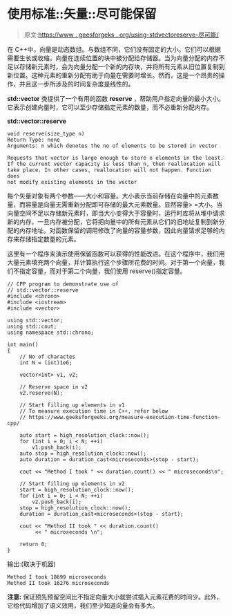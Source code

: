 # 使用标准::矢量::尽可能保留

> 原文:[https://www . geesforgeks . org/using-stdvectoreserve-尽可能/](https://www.geeksforgeeks.org/using-stdvectorreserve-whenever-possible/)

在 C++中，向量是动态数组。与数组不同，它们没有固定的大小。它们可以根据需要生长或收缩。向量在连续位置的块中被分配给存储器。当为向量分配的内存不足以存储新元素时，会为向量分配一个新的内存块，并将所有元素从旧位置复制到新位置。这种元素的重新分配有助于向量在需要时增长。然而，这是一个昂贵的操作，并且这一步所涉及的时间复杂度是线性的。

**std::vector** 类提供了一个有用的函数 **reserve** ，帮助用户指定向量的最小大小。它表示创建向量时，它可以至少存储指定元素的数量，而不必重新分配内存。

**std::vector::reserve**

```
void reserve(size_type n)
Return Type: none
Arguments: n which denotes the no of elements to be stored in vector

Requests that vector is large enough to store n elements in the least. 
If the current vector capacity is less than n, then reallocation will 
take place. In other cases, reallocation will not happen. Function does
not modify existing elements in the vector

```

每个矢量对象有两个参数——大小和容量。大小表示当前存储在向量中的元素数量，而容量是向量无需重新分配即可存储的最大元素数量。显然容量> =大小。当向量空间不足以存储新元素时，即当大小变得大于容量时，运行时库将从堆中请求新的内存，一旦内存被分配，它将把向量中的所有元素从它们的旧地址复制到新分配的内存地址。对函数保留的调用修改了向量的容量参数，因此向量请求足够的内存来存储指定数量的元素。

这里有一个程序来演示使用保留函数可以获得的性能改进。在这个程序中，我们用大量元素填充两个向量，并计算执行这个步骤所花费的时间。对于第一个向量，我们不指定容量，而对于第二个向量，我们使用 reserve()指定容量。

```
// CPP program to demonstrate use of 
// std::vector::reserve 
#include <chrono>
#include <iostream>
#include <vector>

using std::vector;
using std::cout;
using namespace std::chrono;

int main()
{
    // No of charactes
    int N = (int)1e6;

    vector<int> v1, v2;

    // Reserve space in v2
    v2.reserve(N);

    // Start filling up elements in v1
    // To measure execution time in C++, refer below
    // https://www.geeksforgeeks.org/measure-execution-time-function-cpp/

    auto start = high_resolution_clock::now();
    for (int i = 0; i < N; ++i)
        v1.push_back(i);
    auto stop = high_resolution_clock::now();
    auto duration = duration_cast<microseconds>(stop - start);

    cout << "Method I took " << duration.count() << " microseconds\n";

    // Start filling up elements in v2
    start = high_resolution_clock::now();
    for (int i = 0; i < N; ++i)
        v2.push_back(i);
    stop = high_resolution_clock::now();
    duration = duration_cast<microseconds>(stop - start);

    cout << "Method II took " << duration.count() 
         << " microseconds \n";

    return 0;
}
```

输出:(取决于机器)

```
Method I took 18699 microseconds
Method II took 16276 microseconds 

```

**注意:**
保证预先预留空间比不指定向量大小就尝试插入元素花费的时间少。此外，它给代码增加了语义效用，我们至少知道向量会有多大。